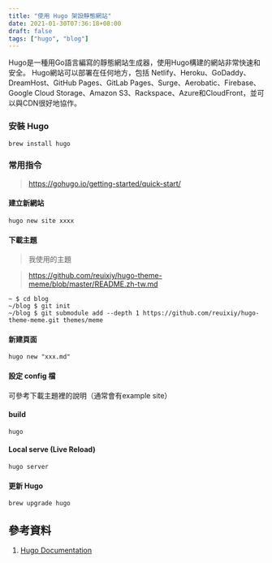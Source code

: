 ```yaml
---
title: "使用 Hugo 架設靜態網站"
date: 2021-01-30T07:36:18+08:00
draft: false
tags: ["hugo", "blog"]
---
```

Hugo是一種用Go語言編寫的靜態網站生成器，使用Hugo構建的網站非常快速和安全。
Hugo網站可以部署在任何地方，包括 Netlify、Heroku、GoDaddy、DreamHost、GitHub Pages、GitLab Pages、Surge、Aerobatic、Firebase、Google Cloud Storage、Amazon S3、Rackspace、Azure和CloudFront，並可以與CDN很好地協作。

### 安裝 Hugo
```
brew install hugo
```
### 常用指令
> https://gohugo.io/getting-started/quick-start/
#### 建立新網站
```
hugo new site xxxx
```
#### 下載主題
> 我使用的主題

> https://github.com/reuixiy/hugo-theme-meme/blob/master/README.zh-tw.md
```=
~ $ cd blog
~/blog $ git init
~/blog $ git submodule add --depth 1 https://github.com/reuixiy/hugo-theme-meme.git themes/meme
```
#### 新建頁面
```
hugo new "xxx.md"
```
#### 設定 config 檔
可參考下載主題裡的說明（通常會有example site）
#### build
```
hugo
```
#### Local serve (Live Reload)
```
hugo server
```
#### 更新 Hugo
```
brew upgrade hugo
```
## 參考資料
1. [Hugo Documentation](https://gohugo.io/getting-started/quick-start/)
